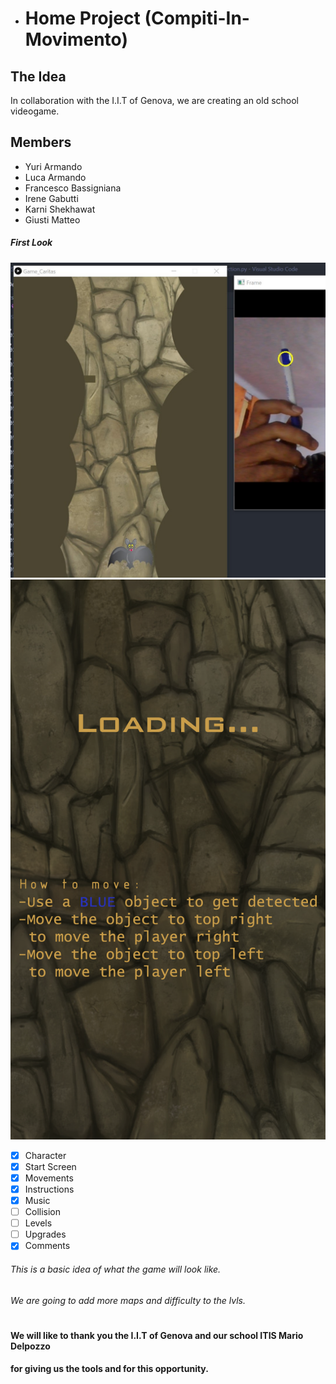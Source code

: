 * # Home Project (Compiti-In-Movimento)

## The Idea 

In collaboration with the I.I.T of Genova, we are creating an old school videogame. 


## Members 
* Yuri Armando
* Luca Armando
* Francesco Bassigniana
* Irene Gabutti
* Karni Shekhawat
* Giusti Matteo
##### First Look
![](https://github.com/francescoBassi2002/Caritas/blob/master/IMG/gameShot.jpg)
![](https://github.com/francescoBassi2002/Caritas/blob/master/IMG/loading2.png)
- [x] Character
- [x] Start Screen
- [x] Movements
- [x] Instructions
- [x] Music
- [ ] Collision
- [ ] Levels
- [ ] Upgrades
- [x] Comments
 
###### This is a basic idea of what the game will look like.
###### We are going to add more maps and difficulty to the lvls. 


#
#### We will like to thank you the I.I.T of Genova and our school ITIS Mario Delpozzo 
#### for giving us the tools and for this opportunity. 
